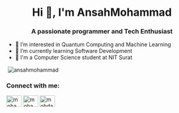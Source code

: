 <h1 align="center">Hi 👋, I'm AnsahMohammad</h1>
<h3 align="center">A passionate programmer and Tech Enthusiast</h3>

- 👀 I’m interested in Quantum Computing and Machine Learning
- 🌱 I’m currently learning Software Development
- 📍 I'm a Computer Science student at NIT Surat


<p>&nbsp;<img align="center" src="https://github-readme-stats.vercel.app/api?username=ansahmohammad&show_icons=true&locale=en" alt="ansahmohammad" /></p>

<h3 align="left">Connect with me:</h3>
<p align="left">
<a href="https://linkedin.com/in/mohammad ansah" target="blank"><img align="center" src="https://raw.githubusercontent.com/rahuldkjain/github-profile-readme-generator/master/src/images/icons/Social/linked-in-alt.svg" alt="mohammad ansah" height="30" width="40" /></a>
<a href="https://kaggle.com/mohammad ansah kuriyodath" target="blank"><img align="center" src="https://raw.githubusercontent.com/rahuldkjain/github-profile-readme-generator/master/src/images/icons/Social/kaggle.svg" alt="mohammad ansah kuriyodath" height="30" width="40" /></a>
<a href="https://www.leetcode.com/mohdansah10" target="blank"><img align="center" src="https://raw.githubusercontent.com/rahuldkjain/github-profile-readme-generator/master/src/images/icons/Social/leet-code.svg" alt="mohdansah10" height="30" width="40" /></a>
</p>
